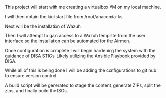  This project will start with me creating a virtualbox VM on my local machine.

 I will then obtain the kickstart file from /root/anaconda-ks

 Next will be the installation of Wazuh

 Then I will attempt to gain access to a Wazuh template from the user interface so the installation can be automated for the Airmen.

 Once configuration is complete I will begin hardening the system with the guidance of DISA STIGs. Likely utilizing the Ansible Playbook provided by DISA.

 While all of this is being done I will be adding the configurations to git hub to ensure version control

 A build script will be generated to stage the content, generate ZIPs, split the zips, and finally build the ISOs.
